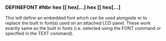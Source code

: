 

### DEFINEFONT #Nbr hex [[ hex[…] hex [[ hex[…]

This will define an embedded font which can be used alongside or to replace the built in font(s) used on an attached LCD panel. These work exactly same as the built in fonts (i.e. selected using the FONT command or specified in the TEXT command).